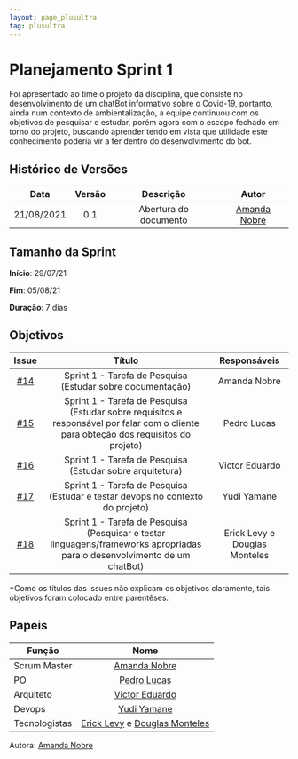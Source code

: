 ```yaml
---
layout: page_plusultra
tag: plusultra
---
```

# Planejamento Sprint 1

Foi apresentado ao time o projeto da disciplina, que consiste no desenvolvimento de um chatBot informativo sobre o Covid-19, portanto, ainda num contexto de ambientalização, a equipe continuou com os objetivos de pesquisar e estudar, porém agora com o escopo fechado em torno do projeto, buscando aprender tendo em vista que utilidade este conhecimento poderia vir a ter dentro do desenvolvimento do bot.

## Histórico de Versões

| Data       | Versão | Descrição                      | Autor             |
| :--------: | :----: | :----------:                   | :---------------: |
| 21/08/2021 |    0.1   | Abertura do documento | [Amanda Nobre](https://github.com/AmandaNbr)|

## Tamanho da Sprint

**Início**: 29/07/21

**Fim**: 05/08/21

**Duração**: 7 dias

## Objetivos

| Issue |            Título            |        Responsáveis         | 
|:-------:|:----------------------------:|:-----------------------------:|
| [#14](https://github.com/fga-eps-mds/2021-1-Bot/issues/14) | Sprint 1 - Tarefa de Pesquisa (Estudar sobre documentação) | Amanda Nobre |
| [#15](https://github.com/fga-eps-mds/2021-1-Bot/issues/15) | Sprint 1 - Tarefa de Pesquisa (Estudar sobre requisitos e responsável por falar com o cliente para obteção dos requisitos do projeto) | Pedro Lucas |
| [#16](https://github.com/fga-eps-mds/2021-1-Bot/issues/16) | Sprint 1 - Tarefa de Pesquisa (Estudar sobre arquitetura) | Victor Eduardo|
| [#17](https://github.com/fga-eps-mds/2021-1-Bot/issues/17) | Sprint 1 - Tarefa de Pesquisa (Estudar e testar devops no contexto do projeto)  | Yudi Yamane |
| [#18](https://github.com/fga-eps-mds/2021-1-Bot/issues/18) | Sprint 1 - Tarefa de Pesquisa (Pesquisar e testar linguagens/frameworks apropriadas para o desenvolvimento de um chatBot) | Erick Levy e Douglas Monteles|

*Como os títulos das issues não explicam os objetivos claramente, tais objetivos foram colocado entre parentêses.

## Papeis

|      Função      |            Nome            |
|------------------|:--------------------------:|
| Scrum Master | [Amanda Nobre](https://github.com/AmandaNbr) |
| PO | [Pedro Lucas](https://github.com/PedroLSF) |
| Arquiteto | [Victor Eduardo](https://github.com/victorear05) |
| Devops | [Yudi Yamane](https://github.com/yudi-azvd) |
| Tecnologistas | [Erick Levy](https://github.com/Ericklevy) e [Douglas Monteles](https://github.com/DouglasMonteles) |

Autora: [Amanda Nobre](https://github.com/AmandaNbr)
